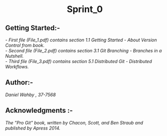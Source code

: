 # <center>**Sprint_0**</center>

## Getting Started:-
_- First file (File_1.pdf) contains section 1.1 Getting Started - About Version Control from book._
<br>
_- Second file (File_2.pdf) contains section 3.1 Git Branching - Branches in a Nutshell._
<br>
_- Third file (File_3.pdf) contains section 5.1 Distributed Git - Distributed Workflows._

## Author:-

_Daniel Wahby , 37-7568_

## Acknowledgments :-
_The ”Pro Git” book, written by Chacon, Scott, and Ben Straub and published by Apress 2014._
